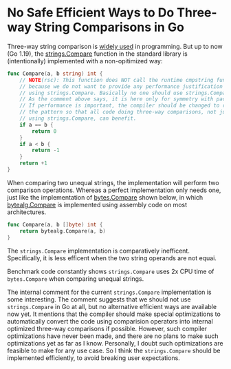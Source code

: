 
# No Safe Efficient Ways to Do Three-way String Comparisons in Go

Three-way string comparison is [widely used] in programming.
But up to now (Go 1.19), the [strings.Compare] function in the standard library
is (intentionally) implemented with a non-opitimized way:

[widely used]: https://sourcegraph.com/search?q=context:global+switch+strings.Compare+lang:Go+&patternType=literal

```Go
func Compare(a, b string) int {
	// NOTE(rsc): This function does NOT call the runtime cmpstring function,
	// because we do not want to provide any performance justification for
	// using strings.Compare. Basically no one should use strings.Compare.
	// As the comment above says, it is here only for symmetry with package bytes.
	// If performance is important, the compiler should be changed to recognize
	// the pattern so that all code doing three-way comparisons, not just code
	// using strings.Compare, can benefit.
	if a == b {
		return 0
	}
	if a < b {
		return -1
	}
	return +1
}
```

When comparing two unequal strings, the implementation will perform two comparison operations.
Whereas a perfect implementation only needs one,
just like the implementation of [bytes.Compare] shown below,
in which [bytealg.Compare] is implemented using assembly code
on most architectures.

```Go
func Compare(a, b []byte) int {
	return bytealg.Compare(a, b)
}
```

The `strings.Compare` implementation is comparatively inefficent.
Specifically, it is less efficent when the two string operands are not equai.

[strings.Compare]: https://github.com/golang/go/blob/go1.19/src/strings/compare.go#L7-L28
[bytes.Compare]: https://github.com/golang/go/blob/go1.19/src/bytes/bytes.go#L23-L28
[bytealg.Compare]: https://github.com/golang/go/blob/go1.19/src/internal/bytealg/compare_native.go#L12

Benchmark code constantly shows `strings.Compare` uses 2x CPU time of `bytes.Compare`
when comparing unequal strings.

The internal comment for the current `strings.Compare` implementation
is some interesting. The comment suggests that we should not use
`strings.Compare` in Go at all, but no alternative efficient ways are available now yet.
It mentions that the compiler should make special optimizations to automatically
convert the code using comparision operators into internal optimized three-way comparisons if possible.
However, such compiler optimizations have never been made,
and there are no plans to make such optimizations yet as far as I know.
Personally, I doubt such optimizations are feasible to make for any use case.
So I think the `strings.Compare` should be implemented efficiently,
to avoid breaking user expectations.






